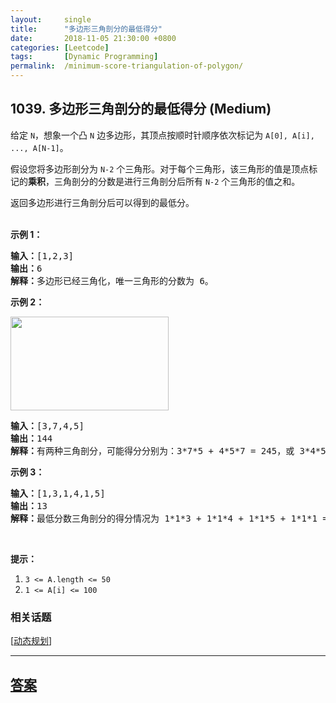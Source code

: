 ```yaml
---
layout:     single
title:      "多边形三角剖分的最低得分"
date:       2018-11-05 21:30:00 +0800
categories: [Leetcode]
tags:       [Dynamic Programming]
permalink:  /minimum-score-triangulation-of-polygon/
---
```


## 1039. 多边形三角剖分的最低得分 (Medium)

<p>给定&nbsp;<code>N</code>，想象一个凸&nbsp;<code>N</code>&nbsp;边多边形，其顶点按顺时针顺序依次标记为&nbsp;<code>A[0], A[i], ..., A[N-1]</code>。</p>

<p>假设您将多边形剖分为 <code>N-2</code> 个三角形。对于每个三角形，该三角形的值是顶点标记的<strong>乘积</strong>，三角剖分的分数是进行三角剖分后所有 <code>N-2</code> 个三角形的值之和。</p>

<p>返回多边形进行三角剖分后可以得到的最低分。<br>
&nbsp;</p>

<ol>
</ol>

<p><strong>示例 1：</strong></p>

<pre><strong>输入：</strong>[1,2,3]
<strong>输出：</strong>6
<strong>解释：</strong>多边形已经三角化，唯一三角形的分数为 6。
</pre>

<p><strong>示例 2：</strong></p>

<p><img alt="" src="https://assets.leetcode-cn.com/aliyun-lc-upload/uploads/2019/05/03/minimum-score-triangulation-of-polygon-1.png" style="height: 150px; width: 253px;"></p>

<pre><strong>输入：</strong>[3,7,4,5]
<strong>输出：</strong>144
<strong>解释：</strong>有两种三角剖分，可能得分分别为：3*7*5 + 4*5*7 = 245，或 3*4*5 + 3*4*7 = 144。最低分数为 144。
</pre>

<p><strong>示例 3：</strong></p>

<pre><strong>输入：</strong>[1,3,1,4,1,5]
<strong>输出：</strong>13
<strong>解释：</strong>最低分数三角剖分的得分情况为 1*1*3 + 1*1*4 + 1*1*5 + 1*1*1 = 13。
</pre>

<p>&nbsp;</p>

<p><strong>提示：</strong></p>

<ol>
	<li><code>3 &lt;= A.length &lt;= 50</code></li>
	<li><code>1 &lt;= A[i] &lt;= 100</code></li>
</ol>

### 相关话题
  [[动态规划](https://github.com/openset/leetcode/tree/master/tag/dynamic-programming/README.md)]

---

## [答案](https://github.com/openset/leetcode/tree/master/problems/minimum-score-triangulation-of-polygon)
